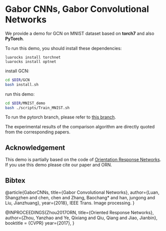 # Gabor CNNs, Gabor Convolutional Networks

We provide a demo for GCN on MNIST dataset based on **torch7** and also **PyTorch**.

To run this demo, you should  install these dependencies:
```
luarocks install torchnet
luarocks install optnet
```

install GCN:
```bash
cd $DIR/GCN
bash install.sh
```

run this demo:
```bash
cd $DIR/MNIST_demo
bash ./scripts/Train_MNIST.sh
```
To run the pytorch branch, please refer to [this branch](https://github.com/bczhangbczhang/Gabor-Convolutional-Networks/tree/pytorch).

The experimental results of the comparison algorithm are directly quoted from the corresponding papers. 

## Acknowledgement
This demo is partially based on the code of [Orientation Response Networks](http://zhouyanzhao.github.io/ORN/).
If you use this demo please cite our paper and ORN. 

## Bibtex

@article{GaborCNNs, title={Gabor Convolutional Networks}, author={Luan, Shangzhen and chen, chen and Zhang,  Baochang*   and han, jungong and Liu, Jianzhuang}, year={2018}, IEEE Trans. Image processing.  }

@INPROCEEDINGS{Zhou2017ORN,
  title={Oriented Response Networks},
  author={Zhou, Yanzhao and Ye, Qixiang and Qiu, Qiang and Jiao, Jianbin},
  booktitle = {CVPR}
  year={2017},
}

